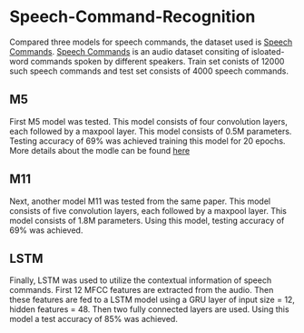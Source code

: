 # Speech-Command-Recognition
Compared three models for speech commands, the dataset used is [Speech Commands](https://arxiv.org/abs/1804.03209). [Speech Commands](https://arxiv.org/abs/1804.03209) is an audio dataset consiting of isloated-word commands spoken by different speakers.
Train set conists of 12000 such speech commands and test set consists of 4000 speech commands.
## M5
First M5 model was tested. This model consists of four convolution layers, each followed by a maxpool layer. This model consists of 0.5M parameters. Testing accuracy of 69% was achieved training this model for 20 epochs. More details about the modle can be found [here](https://arxiv.org/pdf/1610.00087.pdf)

## M11
Next, another model M11 was tested from the same paper. This model consists of five convolution layers, each followed by a maxpool layer. This model consists of 1.8M parameters. Using this model, testing accuracy of 69% was achieved.

## LSTM
Finally, LSTM was used to utilize the contextual information of speech commands. First 12 MFCC features are extracted from the audio. Then these features are fed to a LSTM model using a GRU layer of input size = 12, hidden features = 48. Then two fully connected layers are used. Using this model a test accuracy of 85% was achieved.
